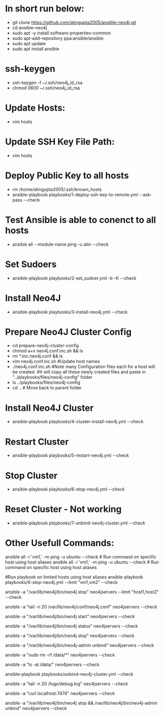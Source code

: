 # In short run below:
 - git clone https://github.com/atingupta2005/ansible-neo4j.git
 - cd ansible-neo4j
 - sudo apt -y install software-properties-common
 - sudo apt-add-repository ppa:ansible/ansible
 - sudo apt update
 - sudo apt install ansible

# ssh-keygen
 - ssh-keygen -f ~/.ssh/neo4j_id_rsa
 - chmod 0600 ~/.ssh/neo4j_id_rsa

# Update Hosts:
 - vim hosts

# Update SSH Key File Path:
 - vim hosts

# Deploy Public Key to all hosts
 - rm /home/atingupta2005/.ssh/known_hosts
 - ansible-playbook playbooks/1-deploy-ssh-key-to-remote.yml --ask-pass --check

# Test Ansible is able to conenct to all hosts
 - ansible all  --module-name ping -u atin --check

# Set Sudoers
 - ansible-playbook playbooks/2-set_sudoer.yml -b -K --check

# Install Neo4J
 - ansible-playbook  playbooks/3-install-neo4j.yml --check

# Prepare Neo4J Cluster Config
 - cd prepare-neo4j-cluster-config
 - chmod a+x neo4j.conf.inc.sh && ls
 - rm *.inc.neo4j.conf && ls
 - vim neo4j.conf.inc.sh
	#Update host names
 - ./neo4j.conf.inc.sh
 #Note many Configuration files each for a host will be created.
 #It will copy all these newly created files and paste in "../playbooks/files/neo4j-config" folder
  - ls ../playbooks/files/neo4j-config
  - cd ..		# Move back to parent folder
# Install Neo4J Cluster
 - ansible-playbook  playbooks/4-cluster-install-neo4j.yml --check

# Restart Cluster
 - ansible-playbook  playbooks/5-restart-neo4j.yml --check

# Stop Cluster
 - ansible-playbook  playbooks/6-stop-neo4j.yml --check

# Reset Cluster - Not working
 - ansible-playbook  playbooks/7-unbind-neo4j-cluster.yml --check
 
 
# Other Usefull Commands:
ansible all -i 'vm1,' -m ping -u ubuntu   --check   # Run command on specific host using host aliases
ansible all -i 'vm1,' -m ping -u ubuntu    --check  # Run command on specific host using host aliases

#Run playbook on limited hosts using host aliases
ansible-playbook  playbooks/6-stop-neo4j.yml --limit "vm1,vm2"   --check

ansible  -a "/var/lib/neo4j/bin/neo4j stop" neo4jservers --limit "host1,host2"  --check

ansible  -a "tail -n 20 /var/lib/neo4j/conf/neo4j.conf" neo4jservers  --check

ansible  -a "/var/lib/neo4j/bin/neo4j start" neo4jservers  --check

ansible  -a "/var/lib/neo4j/bin/neo4j status" neo4jservers  --check

ansible  -a "/var/lib/neo4j/bin/neo4j stop" neo4jservers  --check

ansible  -a "/var/lib/neo4j/bin/neo4j-admin unbind" neo4jservers  --check

ansible  -a "sudo rm -rf /data/*" neo4jservers  --check

ansible  -a "ls -al /data/" neo4jservers  --check

ansible-playbook  playbooks/unbind-neo4j-cluster.yml  --check

ansible  -a "tail -n 20 /logs/debug.log" neo4jservers  --check

ansible  -a "curl localhost:7474" neo4jservers  --check

ansible  -a "/var/lib/neo4j/bin/neo4j stop && /var/lib/neo4j/bin/neo4j-admin unbind" neo4jservers  --check